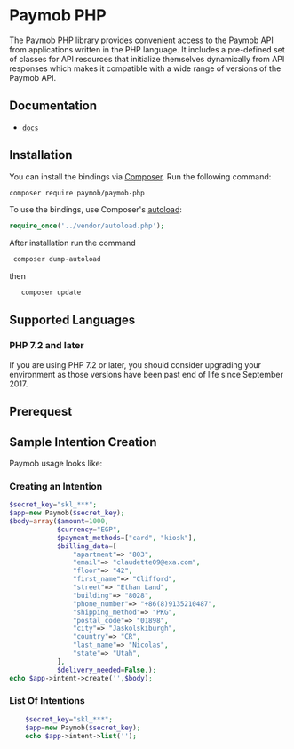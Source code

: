 # Paymob PHP

The Paymob PHP library provides convenient access to the Paymob API from
applications written in the PHP language. It includes a pre-defined set of
classes for API resources that initialize themselves dynamically from API
responses which makes it compatible with a wide range of versions of the Paymob
API.

## Documentation

-   [`docs`](https://docs.paymob.com/docs)


## Installation

You can install the bindings via [Composer](http://getcomposer.org/). Run the following command:

```bash
composer require paymob/paymob-php
```

To use the bindings, use Composer's [autoload](https://getcomposer.org/doc/01-basic-usage.md#autoloading):

```php
require_once('../vendor/autoload.php');
```

After installation run the command
```bash
 composer dump-autoload
 ```
  then
  ```bash
     composer update
   ```
## Supported Languages

### PHP 7.2 and later

If you are using PHP 7.2 or later, you should consider upgrading your environment as those versions have been past end of life since September 2017.

## Prerequest

## Sample Intention Creation 

Paymob usage looks like:
   
### Creating an Intention

```php
$secret_key="skl_***";
$app=new Paymob($secret_key);
$body=array($amount=1000,
            $currency="EGP",
            $payment_methods=["card", "kiosk"],
            $billing_data=[
                "apartment"=> "803",
                "email"=> "claudette09@exa.com",
                "floor"=> "42",
                "first_name"=> "Clifford",
                "street"=> "Ethan Land",
                "building"=> "8028",
                "phone_number"=> "+86(8)9135210487",
                "shipping_method"=> "PKG",
                "postal_code"=> "01898",
                "city"=> "Jaskolskiburgh",
                "country"=> "CR",
                "last_name"=> "Nicolas",
                "state"=> "Utah",
            ],
            $delivery_needed=False,);
echo $app->intent->create('',$body);
```
### List Of Intentions
```php
    $secret_key="skl_***";
    $app=new Paymob($secret_key);
    echo $app->intent->list('');
```
